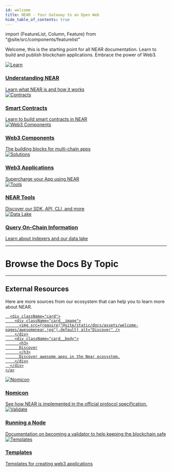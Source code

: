 ```yaml
---
id: welcome
title: NEAR - Your Gateway to an Open Web
hide_table_of_contents: true
---
```

import {FeatureList, Column, Feature} from "@site/src/components/featurelist"

Welcome, this is the starting point for all NEAR documentation. Learn to build and publish blockchain applications. Embrace the power of Web3.

<div className="row">
  <div className="col col--4">
    <a href="/concepts/welcome">
      <div className="card">
        <div className="card__image">
          <img src={require("@site/static/docs/assets/welcome-pages/protocol.png").default} alt="Learn" />
        </div>
        <div className="card__body">
          <h3>Understanding NEAR</h3>
          Learn what NEAR is and how it works
        </div>
      </div>
    </a>
  </div>
  <div className="col col--4">
    <a href="/build/smart-contracts/what-is">
      <div className="card">
        <div className="card__image">
          <img src={require("@site/static/docs/assets/welcome-pages/contracts.png").default} alt="Contracts" />
        </div>
        <div className="card__body">
          <h3>Smart Contracts</h3>
          Learn to build smart contracts in NEAR
        </div>
      </div>
    </a>
  </div>
  <div className="col col--4">
    <a href="/build/near-components/what-is">
      <div className="card">
        <div className="card__image">
          <img src={require("@site/static/docs/assets/welcome-pages/bos-big.png").default} alt="Web3 Components" />
        </div>
        <div className="card__body">
          <h3>Web3 Components</h3>
          The building blocks for multi-chain apps
        </div>
      </div>
    </a>
  </div>
  <div className="col col--4">
    <a href="/build/web3-apps/what-is">
      <div className="card">
        <div className="card__image">
          <img src={require("@site/static/docs/assets/welcome-pages/examples.png").default} alt="Solutions" />
        </div>
        <div className="card__body">
          <h3>Web3 Applications</h3>
          Supercharge your App using NEAR
        </div>
      </div>
    </a>
  </div>
  <div className="col col--4">
    <a href="/tools/welcome">
      <div className="card">
        <div className="card__image">
          <img src={require("@site/static/docs/assets/welcome-pages/tools.png").default} alt="Tools" />
        </div>
        <div className="card__body">
          <h3>NEAR Tools</h3>
          Discover our SDK, API, CLI, and more
        </div>
      </div>
    </a>
  </div>
  <div className="col col--4">
    <a href="/build/data-infrastructure/what-is">
      <div className="card">
        <div className="card__image">
          <img src={require("@site/static/docs/assets/welcome-pages/data-lake.png").default} alt="Data Lake" />
        </div>
        <div className="card__body">
          <h3>Query On-Chain Information</h3>
            Learn about indexers and our data lake
        </div>
      </div>
    </a>
  </div>
</div>

<hr className="subsection" />

<h1 className="text-center big-title" > Browse the Docs By Topic </h1>

<FeatureList>
  <Column title="Understanding NEAR" size="3">
    <Feature url="/concepts/basics/protocol" title="What is NEAR?" subtitle="Learn the Basics about NEAR" image="near-logo.png" />
    <Feature url="/concepts/protocol/account-id" title="Named Accounts" subtitle="NEAR uses human-readable accounts" image="user.png" />
    <Feature url="/concepts/protocol/access-keys" title="Multiple Access Keys" subtitle="More keys means more security" image="key.png" />
    <Feature url="/concepts/protocol/smartcontract" title="Smart Contracts" subtitle="Learn about our contract technology" image="contract.png" />
  </Column>
  <Column title="Developer Docs" size="3">
    <Feature url="/build/web3-apps/quickstart" title="Quickstart: WebApp" subtitle="Spin-up your first dApp" image="quickstart.png" />
    <Feature url="/build/smart-contracts/quickstart" title="Quickstart: Contract"
             subtitle="Learn how to write smart contracts" image="smartcontract.png" />
    <Feature url="/build/near-components/anatomy/state" title="Multi-chain Components"
             subtitle="Learn about multi-chain components" image="bos-lido.png" />
    <Feature url="/build/data-infrastructure/query-api/intro" title="QueryAPI" subtitle="The simplest way to build indexers" image="blocks.png" />
  </Column>
  <Column title="Developer Tools" size="3">
    <Feature url="/tools/sdk" title="NEAR SDK" subtitle="Write contracts in Rust & JavaScript" image="smartcontract.png" />
    <Feature url="/tools/near-cli" title="NEAR CLI" subtitle="Use NEAR from the Terminal" image="near-cli.png" />
    <Feature url="/tools/near-api-js/quick-reference" title="NEAR API JS" subtitle="Interact with NEAR from JS" image="near-api-js.png" />
    <Feature url="/api/rpc/introduction" title="RPC API" subtitle="Interact with the NEAR RPC API" image="rpc.png" />
  </Column>
  <Column title="Examples & Tutorials" size="3">
    <Feature url="/tutorials/examples/donation" title="Donation" subtitle="Receive and send tokens" image="donation.png" />
    <Feature url="/tutorials/examples/factory" title="Factory Contract" subtitle="Build a contract that deploys contracts" image="factory.png" />
    <Feature url="/tutorials/examples/frontend-multiple-contracts" title="Multi-Contract Frontend" subtitle="Interact with multiple contracts" image="multiple.png" />
    <Feature url="/tutorials/nfts/js/introduction" title="Master NFTs on NEAR (JS)" subtitle="Learn everything about NFT in JS" image="nft-marketplace-js.png" />
  </Column>
</FeatureList>

---

## External Resources

Here are more sources from our ecosystem that can help you to learn more about NEAR.

<div className="row cards">
  <div className="col col--6">
    <a href="https://dev.near.org/applications" target="_blank" rel="noopener noreferrer">

      <div className="card">
        <div className="card__image">
          <img src={require("@site/static/docs/assets/welcome-pages/awesomenear.jpg").default} alt="Discover" />
        </div>
        <div className="card__body">
          <h3>
          Discover
          </h3>
          Discover awesome apps in the Near ecosystem.
        </div>
      </div>
    </a>
  </div>
  <div className="col col--6">
    <a href="https://nomicon.io" target="_blank" rel="noopener noreferrer">
      <div className="card">
        <div className="card__image">
          <img src={require("@site/static/docs/assets/welcome-pages/nomicon.png").default} alt="Nomicon" />
        </div>
        <div className="card__body">
          <h3>
          Nomicon
          </h3>
          See how NEAR is implemented in the official protocol specification.
        </div>
      </div>
    </a>
  </div>
  <div className="col col--6">
    <a href="https://near-nodes.io" target="_blank" rel="noopener noreferrer">
      <div className="card">
        <div className="card__image">
          <img src={require("@site/static/docs/assets/welcome-pages/validate.png").default} alt="Validate" />
        </div>
        <div className="card__body">
          <h3>
          Running a Node
          </h3>
          Documentation on becoming a validator to help keeping the blockchain safe
        </div>
      </div>
    </a>
  </div>
  <div className="col col--6">
    <a href="https://templates.mintbase.xyz/" target="_blank" rel="noopener noreferrer">
      <div className="card">
        <div className="card__image">
          <img src={require("@site/static/docs/assets/welcome-pages/mintbase-templates.png").default} alt="Templates" />
        </div>
        <div className="card__body">
          <h3>Templates</h3>
            Templates for creating web3 applications
        </div>
      </div>
    </a>
  </div>
</div>
